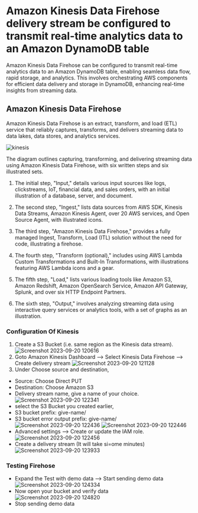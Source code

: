 # Amazon Kinesis Data Firehose delivery stream be configured to transmit real-time analytics data to an Amazon DynamoDB table
Amazon Kinesis Data Firehose can be configured to transmit real-time analytics data to an Amazon DynamoDB table, enabling seamless data flow, rapid storage, and analytics.
This involves orchestrating AWS components for efficient data delivery and storage in DynamoDB, enhancing real-time insights from streaming data.

## Amazon Kinesis Data Firehose
Amazon Kinesis Data Firehose is an extract, transform, and load (ETL) service that reliably captures, transforms, and delivers streaming data to data lakes,
data stores, and analytics services.

![kinesis](https://github.com/BhuvanesWaran00/AWS/assets/117109051/5bd8df1e-2a03-4835-9ce0-75d5b7a9fd52)

The diagram outlines capturing, transforming, and delivering streaming data using Amazon Kinesis Data Firehose, with six written steps and six illustrated sets.

  1. The initial step, "Input," details various input sources like logs, clickstreams, IoT, financial data, and sales orders, with an initial illustration of a database, server, and document.

  2. The second step, "Ingest," lists data sources from AWS SDK, Kinesis Data Streams, Amazon Kinesis Agent, over 20 AWS services, and Open Source Agent, with illustrated icons.

  3. The third step, "Amazon Kinesis Data Firehose," provides a fully managed Ingest, Transform, Load (ITL) solution without the need for code, illustrating a firehose.

  4. The fourth step, "Transform (optional)," includes using AWS Lambda Custom Transformations and Built-In Transformations, with illustrations featuring AWS Lambda icons and a gear.

  5. The fifth step, "Load," lists various loading tools like Amazon S3, Amazon Redshift, Amazon OpenSearch Service, Amazon API Gateway, Splunk, and over six HTTP Endpoint Partners.

  6. The sixth step, "Output," involves analyzing streaming data using interactive query services or analytics tools, with a set of graphs as an illustration.

### Configuration Of Kinesis
1. Create a S3 Bucket (i.e. same region as the Kinesis data stream).
   ![Screenshot 2023-09-20 120616](https://github.com/BhuvanesWaran00/AWS/assets/117109051/ac7055c1-5c24-472c-afc4-765c4c7414f1)
2. Goto Amazon Kinesis Dashboard --> Select Kinesis Data Firehose --> Create delivery stream
   ![Screenshot 2023-09-20 121128](https://github.com/BhuvanesWaran00/AWS/assets/117109051/46036155-0b2a-4947-a6ea-b12a2629517a)
3. Under Choose source and destination,
  - Source: Choose Direct PUT
  - Destination: Choose Amazon S3
  - Delivery stream name, give a name of your choice.
    ![Screenshot 2023-09-20 122341](https://github.com/BhuvanesWaran00/AWS/assets/117109051/c52c8a42-8fc3-4e51-aa97-ca15c8d2ac12)
  - select the S3 Bucket you created earlier,
  - S3 bucket prefix: give-name/
  - S3 bucket error output prefix: give-name/
    ![Screenshot 2023-09-20 122436](https://github.com/BhuvanesWaran00/AWS/assets/117109051/4a123729-2340-49b2-80b9-b5f7cd3f8198)
    ![Screenshot 2023-09-20 122446](https://github.com/BhuvanesWaran00/AWS/assets/117109051/e090cbd9-b108-42b5-a23a-223fe42a36a0)
  - Advanced settings --> Create or update the IAM role.
    ![Screenshot 2023-09-20 122456](https://github.com/BhuvanesWaran00/AWS/assets/117109051/a796b839-c1f7-48dd-88e7-5910f34b1f2a)
  - Create a delivery stream (It will take si=ome minutes)
    ![Screenshot 2023-09-20 123933](https://github.com/BhuvanesWaran00/AWS/assets/117109051/a2f45ddc-9fff-4ab8-89cd-3eb7e84a9193)
    
### Testing Firehose
  - Expand the Test with demo data --> Start sending demo data
    ![Screenshot 2023-09-20 124334](https://github.com/BhuvanesWaran00/AWS/assets/117109051/b421f6c6-744e-4aa4-a762-e9ef4bd8cc4e)
  - Now open your bucket and verify data
    ![Screenshot 2023-09-20 124820](https://github.com/BhuvanesWaran00/AWS/assets/117109051/dd67592b-1f2a-4d2c-948b-1f4b197aa3c2)
  - Stop sending demo data







 


